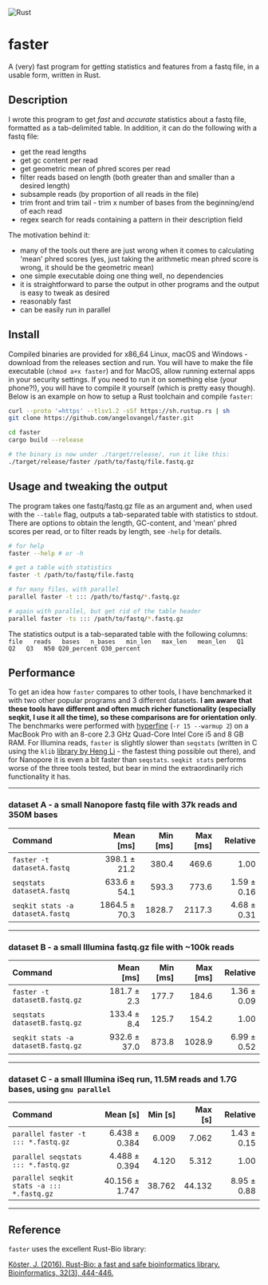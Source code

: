 ![Rust](https://github.com/angelovangel/faster/workflows/Rust/badge.svg)
# faster

A (very) fast program for getting statistics and features from a fastq file, in a usable form, written in Rust.

## Description

I wrote this program to get *fast* and *accurate* statistics about a fastq file, formatted as a tab-delimited table. In addition, it can do the following with a fastq file:

- get the read lengths
- get gc content per read
- get geometric mean of phred scores per read
- filter reads based on length (both greater than and smaller than a desired length)
- subsample reads (by proportion of all reads in the file)
- trim front and trim tail - trim x number of bases from the beginning/end of each read
- regex search for reads containing a pattern in their description field

The motivation behind it:

- many of the tools out there are just wrong when it comes to calculating 'mean' phred scores (yes, just taking the arithmetic mean phred score is wrong, it should be the geometric mean)
- one simple executable doing one thing well, no dependencies
- it is straightforward to parse the output in other programs and the output is easy to tweak as desired
- reasonably fast
- can be easily run in parallel

## Install

Compiled binaries are provided for x86_64 Linux, macOS and Windows - download from the releases section and run. You will have to make the file executable (`chmod a+x faster`) and for MacOS, allow running external apps in your security settings. If you need to run it on something else (your phone?!), you will have to compile it yourself (which is pretty easy though). Below is an example on how to setup a Rust toolchain and compile `faster`:

```bash
curl --proto '=https' --tlsv1.2 -sSf https://sh.rustup.rs | sh
git clone https://github.com/angelovangel/faster.git

cd faster
cargo build --release

# the binary is now under ./target/release/, run it like this:
./target/release/faster /path/to/fastq/file.fastq.gz

```

## Usage and tweaking the output

The program takes one fastq/fastq.gz file as an argument and, when used with the `--table` flag, outputs a tab-separated table with statistics to stdout. There are options to obtain the length, GC-content, and 'mean' phred scores per read, or to filter reads by length, see `-help` for details.

```bash
# for help
faster --help # or -h

# get a table with statistics
faster -t /path/to/fastq/file.fastq

# for many files, with parallel
parallel faster -t ::: /path/to/fastq/*.fastq.gz

# again with parallel, but get rid of the table header
parallel faster -ts ::: /path/to/fastq/*.fastq.gz
```

The statistics output is a tab-separated table with the following columns:   
`file   reads   bases   n_bases   min_len   max_len   mean_len   Q1   Q2   Q3   N50 Q20_percent Q30_percent`

## Performance

To get an idea how `faster` compares to other tools, I have benchmarked it with two other popular programs and 3 different datasets. **I am aware that these tools have different and often much richer functionality (especially seqkit, I use it all the time), so these comparisons are for orientation only**. 
The benchmarks were performed with [hyperfine](https://github.com/sharkdp/hyperfine) (`-r 15 --warmup 2`) on a MacBook Pro with an 8-core 2.3 GHz Quad-Core Intel Core i5 and 8 GB RAM. For Illumina reads, `faster` is slightly slower than `seqstats` (written in C using the `klib` [library by Heng Li](https://github.com/attractivechaos/klib) - the fastest thing possible out there), and for Nanopore it is even a bit faster than `seqstats`. `seqkit stats` performs worse of the three tools tested, but bear in mind the extraordinarily rich functionality it has.

***
### dataset A - a small Nanopore fastq file with 37k reads and 350M bases

| Command | Mean [ms] | Min [ms] | Max [ms] | Relative |
|:---|---:|---:|---:|---:|
| `faster -t datasetA.fastq` | 398.1 ± 21.2 | 380.4 | 469.6 | 1.00 |
| `seqstats datasetA.fastq` | 633.6 ± 54.1 | 593.3 | 773.6 | 1.59 ± 0.16 |
| `seqkit stats -a datasetA.fastq` | 1864.5 ± 70.3 | 1828.7 | 2117.3 | 4.68 ± 0.31 |

***

### dataset B - a small Illumina fastq.gz file with ~100k reads

| Command | Mean [ms] | Min [ms] | Max [ms] | Relative |
|:---|---:|---:|---:|---:|
| `faster -t datasetB.fastq.gz` | 181.7 ± 2.3 | 177.7 | 184.6 | 1.36 ± 0.09 |
| `seqstats datasetB.fastq.gz` | 133.4 ± 8.4 | 125.7 | 154.2 | 1.00 |
| `seqkit stats -a datasetB.fastq.gz` | 932.6 ± 37.0 | 873.8 | 1028.9 | 6.99 ± 0.52 |

***

### dataset C - a small Illumina iSeq run, 11.5M reads and 1.7G bases, using `gnu parallel`

| Command | Mean [s] | Min [s] | Max [s] | Relative |
|:---|---:|---:|---:|---:|
| `parallel faster -t ::: *.fastq.gz` | 6.438 ± 0.384 | 6.009 | 7.062 | 1.43 ± 0.15 |
| `parallel seqstats ::: *.fastq.gz` | 4.488 ± 0.394 | 4.120 | 5.312 | 1.00 |
| `parallel seqkit stats -a ::: *.fastq.gz` | 40.156 ± 1.747 | 38.762 | 44.132 | 8.95 ± 0.88 |

***
## Reference

`faster` uses the excellent Rust-Bio library:

[Köster, J. (2016). Rust-Bio: a fast and safe bioinformatics library. Bioinformatics, 32(3), 444-446.](https://academic.oup.com/bioinformatics/article/32/3/444/1743419)

